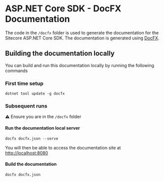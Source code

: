 # ASP.NET Core SDK - DocFX Documentation
The code in the `/docfx` folder is used to generate the documentation for the Sitecore ASP.NET Core SDK. The documentation is generated using [DocFX](https://dotnet.github.io/docfx/).

## Building the documentation locally
You can build and run this documentation locally by running the following commands

### First time setup
```dotnetcli
dotnet tool update -g docfx
```

### Subsequent runs
:warning: Ensure you are in the `/docfx` folder

#### Run the documentation local server
```dotnetcli
docfx docfx.json --serve
```

You will then be able to access the documentation site at [http://localhost:8080](http://localhost:8080)

#### Build the documentation
```dotnetcli
docfx docfx.json
```